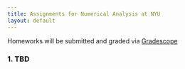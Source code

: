 ```yaml
---
title: Assignments for Numerical Analysis at NYU
layout: default
---
```


Homeworks will be submitted and graded via [Gradescope](https://www.gradescope.com)

### 1. TBD

<!---

### 2. (Due Oct 4th) [Linear Systems](Assignments/Homework-LinearSystems.pdf)

Problem 1 and 3 can be solved based on material covered in the third lecture (LU factorization), and problem 2 after the fourth lecture (overdetermined linear systems).

Here is [code](Matlab/matinv.m) to compute the matrix inverse (taken from  [matrixlab](http://www.matrixlab-examples.com/matrix-inversion.html)). Try this code instead of the built-in function inv and compare.

--->
